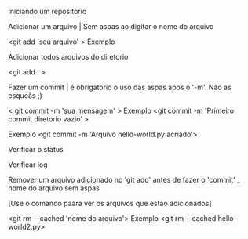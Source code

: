 Iniciando um repositorio

<git init >


Adicionar um arquivo | Sem aspas ao digitar o nome do arquivo

<git add 'seu arquivo' >
Exemplo <git add hello-world.py >


Adicionar todos arquivos do diretorio

<git add . >


Fazer um commit | é obrigatorio o uso das aspas apos o '-m'. Não as esqueãs ;)

< git commit -m 'sua mensagem' >
Exemplo <git commit -m 'Primeiro commit diretorio vazio' >

Exemplo <git commit -m 'Arquivo hello-world.py acriado'>


Verificar o status

<git status>


Verificar log

<git log>


Remover um arquivo adicionado no 'git add' antes de fazer o 'commit'
_ nome do arquivo sem aspas

[Use o comando <git status> paara ver os arquivos que estão adicionados]

<git rm --cached 'nome do arquivo'>
Exemplo <git rm --cached hello-world2.py>